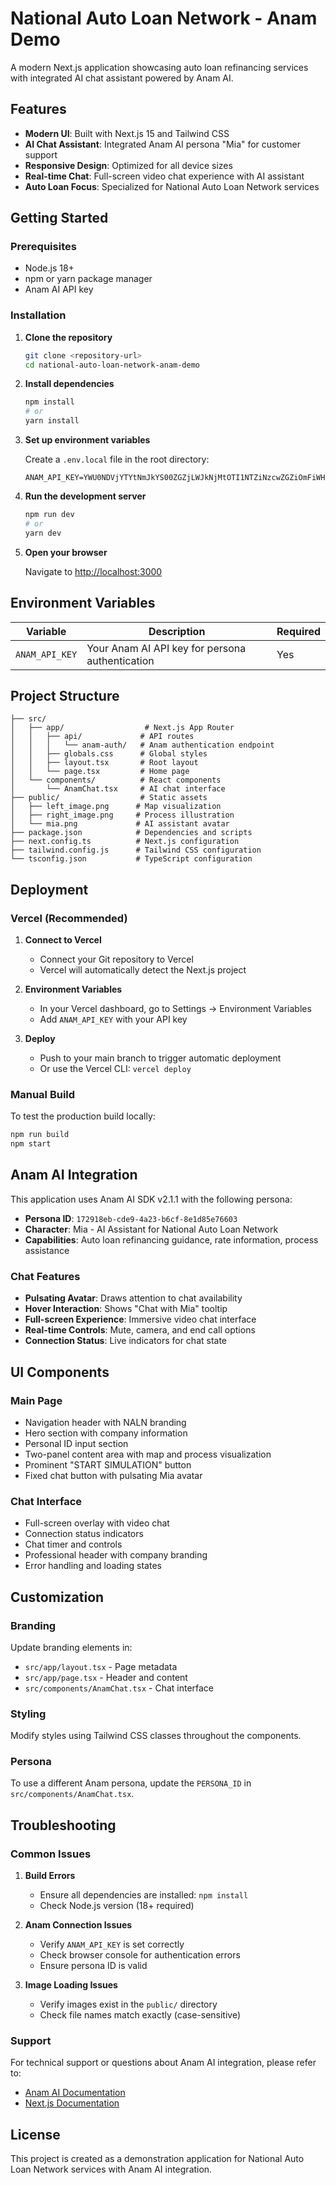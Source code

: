# National Auto Loan Network - Anam Demo

A modern Next.js application showcasing auto loan refinancing services with integrated AI chat assistant powered by Anam AI.

## Features

- **Modern UI**: Built with Next.js 15 and Tailwind CSS
- **AI Chat Assistant**: Integrated Anam AI persona "Mia" for customer support
- **Responsive Design**: Optimized for all device sizes
- **Real-time Chat**: Full-screen video chat experience with AI assistant
- **Auto Loan Focus**: Specialized for National Auto Loan Network services

## Getting Started

### Prerequisites

- Node.js 18+ 
- npm or yarn package manager
- Anam AI API key

### Installation

1. **Clone the repository**
   ```bash
   git clone <repository-url>
   cd national-auto-loan-network-anam-demo
   ```

2. **Install dependencies**
   ```bash
   npm install
   # or
   yarn install
   ```

3. **Set up environment variables**
   
   Create a `.env.local` file in the root directory:
   ```env
   ANAM_API_KEY=YWU0NDVjYTYtNmJkYS00ZGZjLWJkNjMtOTI1NTZiNzcwZGZiOmFiWHE5WmlOUWJTWFdqRC9KZlZWZTgycWp2eTZDamNhek1aOTNLcVoxelU9
   ```

4. **Run the development server**
   ```bash
   npm run dev
   # or
   yarn dev
   ```

5. **Open your browser**
   
   Navigate to [http://localhost:3000](http://localhost:3000)

## Environment Variables

| Variable | Description | Required |
|----------|-------------|----------|
| `ANAM_API_KEY` | Your Anam AI API key for persona authentication | Yes |

## Project Structure

```
├── src/
│   ├── app/                  # Next.js App Router
│   │   ├── api/             # API routes
│   │   │   └── anam-auth/   # Anam authentication endpoint
│   │   ├── globals.css      # Global styles
│   │   ├── layout.tsx       # Root layout
│   │   └── page.tsx         # Home page
│   └── components/          # React components
│       └── AnamChat.tsx     # AI chat interface
├── public/                  # Static assets
│   ├── left_image.png      # Map visualization
│   ├── right_image.png     # Process illustration
│   └── mia.png             # AI assistant avatar
├── package.json            # Dependencies and scripts
├── next.config.ts          # Next.js configuration
├── tailwind.config.js      # Tailwind CSS configuration
└── tsconfig.json           # TypeScript configuration
```

## Deployment

### Vercel (Recommended)

1. **Connect to Vercel**
   - Connect your Git repository to Vercel
   - Vercel will automatically detect the Next.js project

2. **Environment Variables**
   - In your Vercel dashboard, go to Settings → Environment Variables
   - Add `ANAM_API_KEY` with your API key

3. **Deploy**
   - Push to your main branch to trigger automatic deployment
   - Or use the Vercel CLI: `vercel deploy`

### Manual Build

To test the production build locally:

```bash
npm run build
npm start
```

## Anam AI Integration

This application uses Anam AI SDK v2.1.1 with the following persona:

- **Persona ID**: `172918eb-cde9-4a23-b6cf-8e1d85e76603`
- **Character**: Mia - AI Assistant for National Auto Loan Network
- **Capabilities**: Auto loan refinancing guidance, rate information, process assistance

### Chat Features

- **Pulsating Avatar**: Draws attention to chat availability
- **Hover Interaction**: Shows "Chat with Mia" tooltip
- **Full-screen Experience**: Immersive video chat interface
- **Real-time Controls**: Mute, camera, and end call options
- **Connection Status**: Live indicators for chat state

## UI Components

### Main Page
- Navigation header with NALN branding
- Hero section with company information
- Personal ID input section
- Two-panel content area with map and process visualization
- Prominent "START SIMULATION" button
- Fixed chat button with pulsating Mia avatar

### Chat Interface
- Full-screen overlay with video chat
- Connection status indicators
- Chat timer and controls
- Professional header with company branding
- Error handling and loading states

## Customization

### Branding
Update branding elements in:
- `src/app/layout.tsx` - Page metadata
- `src/app/page.tsx` - Header and content
- `src/components/AnamChat.tsx` - Chat interface

### Styling
Modify styles using Tailwind CSS classes throughout the components.

### Persona
To use a different Anam persona, update the `PERSONA_ID` in `src/components/AnamChat.tsx`.

## Troubleshooting

### Common Issues

1. **Build Errors**
   - Ensure all dependencies are installed: `npm install`
   - Check Node.js version (18+ required)

2. **Anam Connection Issues**
   - Verify `ANAM_API_KEY` is set correctly
   - Check browser console for authentication errors
   - Ensure persona ID is valid

3. **Image Loading Issues**
   - Verify images exist in the `public/` directory
   - Check file names match exactly (case-sensitive)

### Support

For technical support or questions about Anam AI integration, please refer to:
- [Anam AI Documentation](https://docs.anam.ai/)
- [Next.js Documentation](https://nextjs.org/docs)

## License

This project is created as a demonstration application for National Auto Loan Network services with Anam AI integration. 